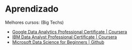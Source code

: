 # Aprendizado

Melhores cursos: (Big Techs)
- [Google Data Analytics Professional Certificate | Coursera](https://www.coursera.org/professional-certificates/google-data-analytics)
- [IBM Data Analyst Professional Certificate | Coursera](https://www.coursera.org/professional-certificates/ibm-data-analyst)
- [Microsoft Data Science for Beginners | Github](https://github.com/microsoft/Data-Science-For-Beginners)
